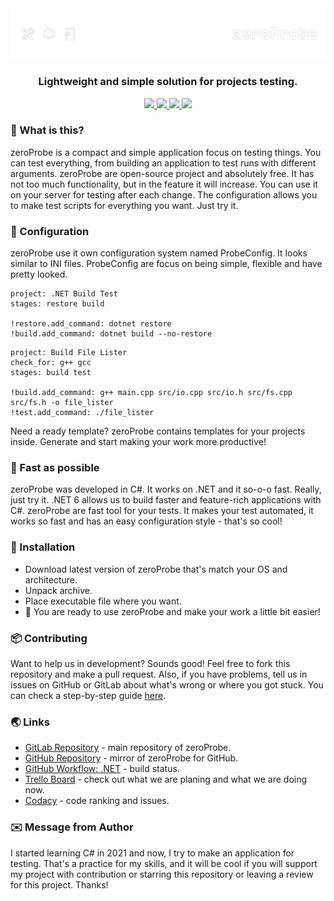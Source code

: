 <div align="center">
    <img src="poster.png"/>
    <h3>Lightweight and simple solution for projects testing.</h3>
</div>

<div id="badges" align="center">
    <a href="https://www.codacy.com/gl/kostya-zero/zeroprobe/dashboard?utm_source=gitlab.com&amp;utm_medium=referral&amp;utm_content=kostya-zero/zeroprobe&amp;utm_campaign=Badge_Grade">
        <img src="https://app.codacy.com/project/badge/Grade/ee24203115c542b08553b7e071a14b88"/>
    </a>
    <a href="https://github.com/kostya-zero/zeroProbe/actions/workflows/dotnet.yml">
        <img src="https://github.com/kostya-zero/zeroProbe/actions/workflows/dotnet.yml/badge.svg?branch=main&"/>
    </a>
    <a href="https://gitlab.com/kostya-zero/zeroprobe">
        <img src="https://img.shields.io/badge/GitLab-repository-orange?logo=gitlab&"/>
    </a>
    <a href="https://github.com/kostya-zero/zeroProbe">
        <img src="https://img.shields.io/badge/GitHub-repository-232323?logo=github&"/>
    </a>
 </div>

### :blue_book: What is this?

zeroProbe is a compact and simple application focus on testing things.
You can test everything, from building an application to test runs with different arguments.
zeroProbe are open-source project and absolutely free.
It has not too much functionality, but in the feature it will increase.
You can use it on your server for testing after each change.
The configuration allows you to make test scripts for everything you want.
Just try it.

### :scroll: Configuration

zeroProbe use it own configuration system named ProbeConfig.
It looks similar to INI files.
ProbeConfig are focus on being simple, flexible and have pretty looked.

```text
project: .NET Build Test
stages: restore build

!restore.add_command: dotnet restore
!build.add_command: dotnet build --no-restore
```

```text
project: Build File Lister
check_for: g++ gcc
stages: build test

!build.add_command: g++ main.cpp src/io.cpp src/io.h src/fs.cpp src/fs.h -o file_lister
!test.add_command: ./file_lister
```

Need a ready template?
zeroProbe contains templates for your projects inside.
Generate and start making your work more productive!

### :rocket: Fast as possible

zeroProbe was developed in C#. It works on .NET and it so-o-o fast. Really, just try it.
.NET 6 allows us to build faster and feature-rich applications with C#.
zeroProbe are fast tool for your tests.
It makes your test automated, it works so fast and has an easy configuration style - that's so cool!

### :floppy_disk: Installation

- Download latest version of zeroProbe that's match your OS and architecture.
- Unpack archive.
- Place executable file where you want.
- :rocket: You are ready to use zeroProbe and make your work a little bit easier!

### :package: Contributing

Want to help us in development? Sounds good!
Feel free to fork this repository and make a pull request.
Also, if you have problems, tell us in issues on GitHub or GitLab about what's wrong or where you got stuck.
You can check a step-by-step guide [here](CONTRIBUTING.md).

### :earth_asia: Links

- [GitLab Repository](https://gitlab.com/kostya-zero/zeroprobe) - main repository of zeroProbe.
- [GitHub Repository](https://github.com/kostya-zero/zeroProbe) - mirror of zeroProbe for GitHub.
- [GitHub Workflow: .NET](https://github.com/kostya-zero/zeroProbe/actions/workflows/dotnet.yml) - build status.
- [Trello Board](https://trello.com/b/jLdiw40c/zeroprobe) - check out what we are planing and what we are doing now.
- [Codacy](https://www.codacy.com/gl/kostya-zero/zeroprobe/dashboard?utm_source=gitlab.com&amp;utm_medium=referral&amp;utm_content=kostya-zero/zeroprobe&amp;utm_campaign=Badge_Grade) - code ranking and issues.

### :envelope: Message from Author

I started learning C# in 2021 and now, I try to make an application for testing.
That's a practice for my skills, and it will be cool if you will support my project with contribution or starring this repository or leaving a review for this project.
Thanks!